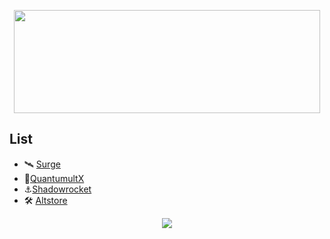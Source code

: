 <p align="center">
  <img src="https://github-readme-stats.vercel.app/api?username=Obsidian99&show_icons=true&theme=tokyonight"
       width="490" height="165">
</p>

## List
 - 🛰 [Surge](https://obsidian99.github.io/Script/)
 - 🚀[QuantumultX](https://obsidian99.github.io/Script/)
 - ⚓️[Shadowrocket](https://obsidian99.github.io/Script/)
 - 🛠 [Altstore](https://obsidian99.github.io/Script/)
 

<p align="center">
    <a href="https://t.me/kicktt"><img src="https://img.shields.io/badge/Telegram-%2352A4DB.svg?&style=social&logo=telegram&logoColor=white" /></a>
</p>
